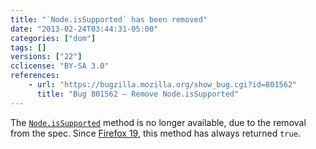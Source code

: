 ```yaml
---
title: "`Node.isSupported` has been removed"
date: "2013-02-24T03:44:31-05:00"
categories: ["dom"]
tags: []
versions: ["22"]
cclicense: "BY-SA 3.0"
references:
    - url: "https://bugzilla.mozilla.org/show_bug.cgi?id=801562"
      title: "Bug 801562 – Remove Node.isSupported"
---
```

The [`Node.isSupported`](https://developer.mozilla.org/en-US/docs/Web/API/Node.isSupported) method is no longer available, due to the removal from the spec. Since [Firefox 19](https://www.fxsitecompat.com/en-CA/docs/2012/hasfeature-issupported-methods-now-always-return-true/), this method has always returned `true`.
